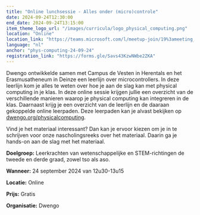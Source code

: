```yaml
---
title: "Online lunchsessie - Alles onder (micro)controle"
date: 2024-09-24T12:30:00
end_date: 2024-09-24T13:15:00
item_theme_logo_url: "/images/curricula/logo_physical_computing.png"
location: "Online"
location_link: "https://teams.microsoft.com/l/meetup-join/19%3ameeting_Nzk2MDg5OGMtZDlmMi00N2Q3LTk0YjUtOGQ0NTAxMTM3OWYz%40thread.v2/0?context=%7b%22Tid%22%3a%22d7811cde-ecef-496c-8f91-a1786241b99c%22%2c%22Oid%22%3a%224de2f6ad-2eac-4946-8f50-d3bedce309b0%22%7d"
language: "nl"
anchor: "phys-computing-24-09-24"
registration_link: "https://forms.gle/Savs43KzwNWbe2ZKA"
---
```

Dwengo ontwikkelde samen met Campus de Vesten in Herentals en het Erasmusatheneum in Deinze een leerlijn over microcontrollers. In deze leerlijn kom je alles te weten over hoe je aan de slag kan met physical computing in je klas. In deze online sessie krijgen jullie een overzicht van de verschillende manieren waarop je physical computing kan integreren in de klas. Daarnaast krijg je een overzicht van de leerlijn en de daaraan gekoppelde online leerpaden. Deze leerpaden kan je alvast bekijken op [dwengo.org/physicalcomputing](https://dwengo.org/physicalcomputing).

Vind je het materiaal interessant? Dan kan je ervoor kiezen om je in te schrijven voor onze nascholingsreeks over het materiaal. Daarin ga je hands-on aan de slag met het materiaal.


**Doelgroep:** Leerkrachten van wetenschappelijke en STEM-richtingen de tweede en derde graad, zowel tso als aso.

**Wanneer:** 24 september 2024 van 12u30-13u15

**Locatie:** Online 

**Prijs:** Gratis

**Organisatie:** Dwengo


